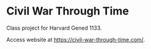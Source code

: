 # Civil War Through Time

Class project for Harvard Gened 1133.

Access website at https://civil-war-through-time.com/.

